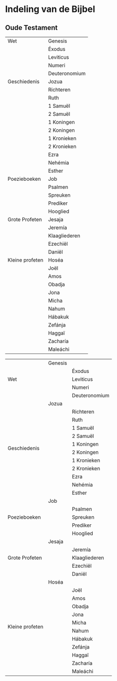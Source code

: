 # Indeling van de Bijbel



## Oude Testament

|                 |               |
|-----------------|---------------|
| Wet             | Genesis       |
|                 | Éxodus        |
|                 | Leviticus     |
|                 | Numeri        |
|                 | Deuteronomium |
| Geschiedenis    | Jozua         |
|                 | Richteren     |
|                 | Ruth          |
|                 | 1 Samuël      |
|                 | 2 Samuël      |
|                 | 1 Koningen    |
|                 | 2 Koningen    |
|                 | 1 Kronieken   |
|                 | 2 Kronieken   |
|                 | Ezra          |
|                 | Nehémia       |
|                 | Esther        |
| Poezieboeken    | Job           |
|                 | Psalmen       |
|                 | Spreuken      |
|                 | Prediker      |
|                 | Hooglied      |
| Grote Profeten  | Jesaja        |
|                 | Jeremía       |
|                 | Klaagliederen |
|                 | Ezechiël      |
|                 | Daniël        |
| Kleine profeten | Hoséa         |
|                 | Joël          |
|                 | Amos          |
|                 | Obadja        |
|                 | Jona          |
|                 | Micha         |
|                 | Nahum         |
|                 | Hábakuk       |
|                 | Zefánja       |
|                 | Haggaï        |
|                 | Zacharía      |
|                 | Maleáchi      |


<table>
    <tr>
        <td rowspan="5">Wet</td>
        <td>Genesis</td>
    </tr>
    <tr>
        <td></td>
        <td>Éxodus</td>
    </tr>
    <tr>
        <td></td>
        <td>Leviticus</td>
    </tr>
    <tr>
        <td></td>
        <td>Numeri</td>
    </tr>
    <tr>
        <td></td>
        <td>Deuteronomium</td>
    </tr>
    <tr>
        <td rowspan="12">Geschiedenis</td>
        <td>Jozua</td>
    </tr>
    <tr>
        <td></td>
        <td>Richteren</td>
    </tr>
    <tr>
        <td></td>
        <td>Ruth</td>
    </tr>
    <tr>
        <td></td>
        <td>1 Samuël</td>
    </tr>
    <tr>
        <td></td>
        <td>2 Samuël</td>
    </tr>
    <tr>
        <td></td>
        <td>1 Koningen</td>
    </tr>
    <tr>
        <td></td>
        <td>2 Koningen</td>
    </tr>
    <tr>
        <td></td>
        <td>1 Kronieken</td>
    </tr>
    <tr>
        <td></td>
        <td>2 Kronieken</td>
    </tr>
    <tr>
        <td></td>
        <td>Ezra</td>
    </tr>
    <tr>
        <td></td>
        <td>Nehémia</td>
    </tr>
    <tr>
        <td></td>
        <td>Esther</td>
    </tr>
    <tr>
        <td rowspan="5">Poezieboeken</td>
        <td>Job</td>
    </tr>
    <tr>
        <td></td>
        <td>Psalmen</td>
    </tr>
    <tr>
        <td></td>
        <td>Spreuken</td>
    </tr>
    <tr>
        <td></td>
        <td>Prediker</td>
    </tr>
    <tr>
        <td></td>
        <td>Hooglied</td>
    </tr>
    <tr>
        <td rowspan="5">Grote Profeten</td>
        <td>Jesaja</td>
    </tr>
    <tr>
        <td></td>
        <td>Jeremía</td>
    </tr>
    <tr>
        <td></td>
        <td>Klaagliederen</td>
    </tr>
    <tr>
        <td></td>
        <td>Ezechiël</td>
    </tr>
    <tr>
        <td></td>
        <td>Daniël</td>
    </tr>
    <tr>
        <td rowspan="12">Kleine profeten</td>
        <td>Hoséa</td>
    </tr>
    <tr>
        <td></td>
        <td>Joël</td>
    </tr>
    <tr>
        <td></td>
        <td>Amos</td>
    </tr>
    <tr>
        <td></td>
        <td>Obadja</td>
    </tr>
    <tr>
        <td></td>
        <td>Jona</td>
    </tr>
    <tr>
        <td></td>
        <td>Micha</td>
    </tr>
    <tr>
        <td></td>
        <td>Nahum</td>
    </tr>
    <tr>
        <td></td>
        <td>Hábakuk</td>
    </tr>
    <tr>
        <td></td>
        <td>Zefánja</td>
    </tr>
    <tr>
        <td></td>
        <td>Haggaï</td>
    </tr>
    <tr>
        <td></td>
        <td>Zacharía</td>
    </tr>
    <tr>
        <td></td>
        <td>Maleáchi</td>
    </tr>
</table>